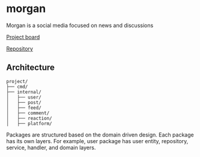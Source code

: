 # morgan
Morgan is a social media focused on news and discussions

[Project board](https://github.com/users/ahmetildirim/projects/1)

[Repository](https://github.com/ahmetildirim/morgan)


## Architecture
    project/
    ├── cmd/
    ├── internal/
    │   ├── user/
    │   ├── post/
    │   ├── feed/
    │   ├── comment/
    │   ├── reaction/
    │   ├── platform/

Packages are structured based on the domain driven design. Each package has its own layers. For example, user package has 
user entity, repository, service, handler, and domain layers.



